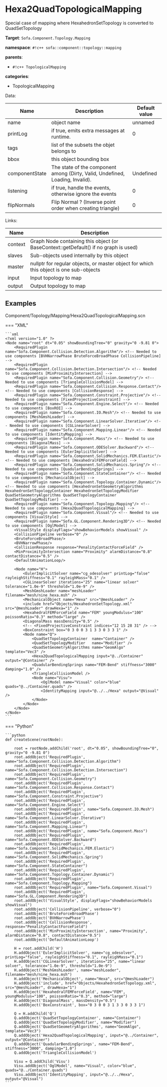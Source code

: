 # Hexa2QuadTopologicalMapping

Special case of mapping where HexahedronSetTopology is converted to QuadSetTopology


__Target__: `Sofa.Component.Topology.Mapping`

__namespace__: `#!c++ sofa::component::topology::mapping`

__parents__: 

- `#!c++ TopologicalMapping`

__categories__: 

- TopologicalMapping

Data: 

<table>
<thead>
    <tr>
        <th>Name</th>
        <th>Description</th>
        <th>Default value</th>
    </tr>
</thead>
<tbody>
	<tr>
		<td>name</td>
		<td>
object name
</td>
		<td>unnamed</td>
	</tr>
	<tr>
		<td>printLog</td>
		<td>
if true, emits extra messages at runtime.
</td>
		<td>0</td>
	</tr>
	<tr>
		<td>tags</td>
		<td>
list of the subsets the objet belongs to
</td>
		<td></td>
	</tr>
	<tr>
		<td>bbox</td>
		<td>
this object bounding box
</td>
		<td></td>
	</tr>
	<tr>
		<td>componentState</td>
		<td>
The state of the component among (Dirty, Valid, Undefined, Loading, Invalid).
</td>
		<td>Undefined</td>
	</tr>
	<tr>
		<td>listening</td>
		<td>
if true, handle the events, otherwise ignore the events
</td>
		<td>0</td>
	</tr>
	<tr>
		<td>flipNormals</td>
		<td>
Flip Normal ? (Inverse point order when creating triangle)
</td>
		<td>0</td>
	</tr>

</tbody>
</table>

Links: 

| Name | Description |
| ---- | ----------- |
|context|Graph Node containing this object (or BaseContext::getDefault() if no graph is used)|
|slaves|Sub-objects used internally by this object|
|master|nullptr for regular objects, or master object for which this object is one sub-objects|
|input|Input topology to map|
|output|Output topology to map|



## Examples

Component/Topology/Mapping/Hexa2QuadTopologicalMapping.scn

=== "XML"

    ```xml
    <?xml version="1.0" ?>
    <Node name="root" dt="0.05" showBoundingTree="0" gravity="0 -9.81 0">
        <RequiredPlugin name="Sofa.Component.Collision.Detection.Algorithm"/> <!-- Needed to use components [BVHNarrowPhase BruteForceBroadPhase CollisionPipeline] -->
        <RequiredPlugin name="Sofa.Component.Collision.Detection.Intersection"/> <!-- Needed to use components [MinProximityIntersection] -->
        <RequiredPlugin name="Sofa.Component.Collision.Geometry"/> <!-- Needed to use components [TriangleCollisionModel] -->
        <RequiredPlugin name="Sofa.Component.Collision.Response.Contact"/> <!-- Needed to use components [CollisionResponse] -->
        <RequiredPlugin name="Sofa.Component.Constraint.Projective"/> <!-- Needed to use components [FixedProjectiveConstraint] -->
        <RequiredPlugin name="Sofa.Component.Engine.Select"/> <!-- Needed to use components [BoxROI] -->
        <RequiredPlugin name="Sofa.Component.IO.Mesh"/> <!-- Needed to use components [MeshGmshLoader] -->
        <RequiredPlugin name="Sofa.Component.LinearSolver.Iterative"/> <!-- Needed to use components [CGLinearSolver] -->
        <RequiredPlugin name="Sofa.Component.Mapping.Linear"/> <!-- Needed to use components [IdentityMapping] -->
        <RequiredPlugin name="Sofa.Component.Mass"/> <!-- Needed to use components [DiagonalMass] -->
        <RequiredPlugin name="Sofa.Component.ODESolver.Backward"/> <!-- Needed to use components [EulerImplicitSolver] -->
        <RequiredPlugin name="Sofa.Component.SolidMechanics.FEM.Elastic"/> <!-- Needed to use components [HexahedralFEMForceField] -->
        <RequiredPlugin name="Sofa.Component.SolidMechanics.Spring"/> <!-- Needed to use components [QuadularBendingSprings] -->
        <RequiredPlugin name="Sofa.Component.StateContainer"/> <!-- Needed to use components [MechanicalObject] -->
        <RequiredPlugin name="Sofa.Component.Topology.Container.Dynamic"/> <!-- Needed to use components [HexahedronSetGeometryAlgorithms HexahedronSetTopologyContainer HexahedronSetTopologyModifier QuadSetGeometryAlgorithms QuadSetTopologyContainer QuadSetTopologyModifier] -->
        <RequiredPlugin name="Sofa.Component.Topology.Mapping"/> <!-- Needed to use components [Hexa2QuadTopologicalMapping] -->
        <RequiredPlugin name="Sofa.Component.Visual"/> <!-- Needed to use components [VisualStyle] -->
        <RequiredPlugin name="Sofa.GL.Component.Rendering3D"/> <!-- Needed to use components [OglModel] -->
        <VisualStyle displayFlags="showBehaviorModels showVisual" />
        <CollisionPipeline verbose="0" />
        <BruteForceBroadPhase/>
        <BVHNarrowPhase/>
        <CollisionResponse response="PenalityContactForceField" />
        <MinProximityIntersection name="Proximity" alarmDistance="0.8" contactDistance="0.5" />
        <DefaultAnimationLoop/>
        
        <Node name="H">
            <EulerImplicitSolver name="cg_odesolver" printLog="false"  rayleighStiffness="0.1" rayleighMass="0.1" />
            <CGLinearSolver iterations="25" name="linear solver" tolerance="1.0e-9" threshold="1.0e-9" />
            <MeshGmshLoader name="meshLoader" filename="mesh/nine_hexa.msh" />
            <MechanicalObject name="Hexa" src="@meshLoader" />
            <include href="Objects/HexahedronSetTopology.xml" src="@meshLoader" drawHexa="1" />
            <HexahedralFEMForceField name="FEM" youngModulus="100" poissonRatio="0.3" method="large" />
            <DiagonalMass massDensity="0.5" />
            <!-- <FixedProjectiveConstraint indices="12 15 28 31" /> -->
            <BoxConstraint box="0 3 0 0 3 1 3 3 0 3 3 1" />
            <Node name="Q">
                <QuadSetTopologyContainer  name="Container" />
                <QuadSetTopologyModifier   name="Modifier" />
                <QuadSetGeometryAlgorithms name="GeomAlgo"   template="Vec3" />
                <Hexa2QuadTopologicalMapping input="@../Container" output="@Container" />
                <QuadularBendingSprings name="FEM-Bend" stiffness="3000" damping="1.0" />
                <TriangleCollisionModel />
                <Node name="Visu">
                    <OglModel name="Visual" color="blue" quads="@../Container.quads" />
                    <IdentityMapping input="@../../Hexa" output="@Visual" />
                </Node>
            </Node>
        </Node>
    </Node>
    ```

=== "Python"

    ```python
    def createScene(rootNode):

        root = rootNode.addChild('root', dt="0.05", showBoundingTree="0", gravity="0 -9.81 0")
        root.addObject('RequiredPlugin', name="Sofa.Component.Collision.Detection.Algorithm")
        root.addObject('RequiredPlugin', name="Sofa.Component.Collision.Detection.Intersection")
        root.addObject('RequiredPlugin', name="Sofa.Component.Collision.Geometry")
        root.addObject('RequiredPlugin', name="Sofa.Component.Collision.Response.Contact")
        root.addObject('RequiredPlugin', name="Sofa.Component.Constraint.Projective")
        root.addObject('RequiredPlugin', name="Sofa.Component.Engine.Select")
        root.addObject('RequiredPlugin', name="Sofa.Component.IO.Mesh")
        root.addObject('RequiredPlugin', name="Sofa.Component.LinearSolver.Iterative")
        root.addObject('RequiredPlugin', name="Sofa.Component.Mapping.Linear")
        root.addObject('RequiredPlugin', name="Sofa.Component.Mass")
        root.addObject('RequiredPlugin', name="Sofa.Component.ODESolver.Backward")
        root.addObject('RequiredPlugin', name="Sofa.Component.SolidMechanics.FEM.Elastic")
        root.addObject('RequiredPlugin', name="Sofa.Component.SolidMechanics.Spring")
        root.addObject('RequiredPlugin', name="Sofa.Component.StateContainer")
        root.addObject('RequiredPlugin', name="Sofa.Component.Topology.Container.Dynamic")
        root.addObject('RequiredPlugin', name="Sofa.Component.Topology.Mapping")
        root.addObject('RequiredPlugin', name="Sofa.Component.Visual")
        root.addObject('RequiredPlugin', name="Sofa.GL.Component.Rendering3D")
        root.addObject('VisualStyle', displayFlags="showBehaviorModels showVisual")
        root.addObject('CollisionPipeline', verbose="0")
        root.addObject('BruteForceBroadPhase')
        root.addObject('BVHNarrowPhase')
        root.addObject('CollisionResponse', response="PenalityContactForceField")
        root.addObject('MinProximityIntersection', name="Proximity", alarmDistance="0.8", contactDistance="0.5")
        root.addObject('DefaultAnimationLoop')

        H = root.addChild('H')
        H.addObject('EulerImplicitSolver', name="cg_odesolver", printLog="false", rayleighStiffness="0.1", rayleighMass="0.1")
        H.addObject('CGLinearSolver', iterations="25", name="linear solver", tolerance="1.0e-9", threshold="1.0e-9")
        H.addObject('MeshGmshLoader', name="meshLoader", filename="mesh/nine_hexa.msh")
        H.addObject('MechanicalObject', name="Hexa", src="@meshLoader")
        H.addObject('include', href="Objects/HexahedronSetTopology.xml", src="@meshLoader", drawHexa="1")
        H.addObject('HexahedralFEMForceField', name="FEM", youngModulus="100", poissonRatio="0.3", method="large")
        H.addObject('DiagonalMass', massDensity="0.5")
        H.addObject('BoxConstraint', box="0 3 0 0 3 1 3 3 0 3 3 1")

        Q = H.addChild('Q')
        Q.addObject('QuadSetTopologyContainer', name="Container")
        Q.addObject('QuadSetTopologyModifier', name="Modifier")
        Q.addObject('QuadSetGeometryAlgorithms', name="GeomAlgo", template="Vec3")
        Q.addObject('Hexa2QuadTopologicalMapping', input="@../Container", output="@Container")
        Q.addObject('QuadularBendingSprings', name="FEM-Bend", stiffness="3000", damping="1.0")
        Q.addObject('TriangleCollisionModel')

        Visu = Q.addChild('Visu')
        Visu.addObject('OglModel', name="Visual", color="blue", quads="@../Container.quads")
        Visu.addObject('IdentityMapping', input="@../../Hexa", output="@Visual")
    ```

